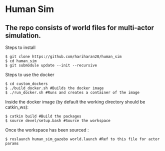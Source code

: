 # Human Sim 
## The repo consists of world files for multi-actor simulation.

Steps to install
```
$ git clone https://github.com/hariharan20/human_sim
$ cd human_sim
$ git submodule update --init --recursive

```
Steps to use the docker
```
$ cd custom_dockers
$ ./build_docker.sh #Builds the docker image
$ ./run_docker.sh #Runs and creates a container of the image
```
Inside the docker image (by default the working directory should be catkin_ws):
```
$ catkin build #Build the packages
$ source devel/setup.bash #Source the workspace
```
Once the workspace has been sourced :

```
$ roslaunch human_sim_gazebo world.launch #Ref to this file for actor params
```
